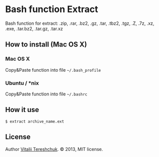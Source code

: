 Bash function Extract
=====================

Bash function for extract: .zip, .rar, .bz2, .gz, .tar, .tbz2, .tgz, .Z, .7z, .xz, .exe, .tar.bz2, .tar.gz, .tar.xz


How to install (Mac OS X)
-------------------------

### Mac OS X
Copy&Paste function into file `~/.bash_profile`

### Ubuntu / *nix
Copy&Paste function into file `~/.bashrc`


How it use
----------
    $ extract archive_name.ext

License
-------
Author [Vitalii Tereshchuk](http://dotoca.net). &copy; 2013, MIT license.
